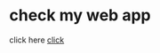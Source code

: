 # check my web app

click here [click](https://roshanpathayapurakkal.github.io/robofriends-react-/)
